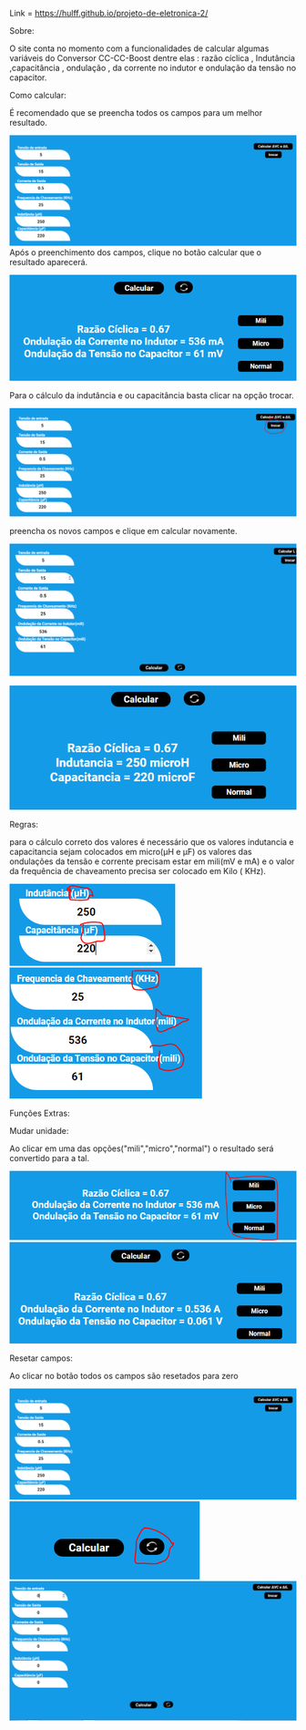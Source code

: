 Link = https://hulff.github.io/projeto-de-eletronica-2/

Sobre:

O site conta no momento com a funcionalidades de calcular algumas variáveis do Conversor CC-CC-Boost dentre elas : razão cíclica , Indutância  ,capacitância , ondulação , da corrente no indutor e ondulação da tensão no capacitor.

Como calcular:

É recomendado que se preencha todos os campos para um melhor resultado.

![image](https://github.com/Hulff/projeto-de-eletronica-2/blob/master/1.PNG?raw=true)
Após o preenchimento dos campos, clique no botão calcular que o resultado aparecerá.

![image](https://github.com/Hulff/projeto-de-eletronica-2/blob/master/2.PNG?raw=true)

Para o cálculo da indutância e ou capacitância basta clicar na opção trocar.

![image](https://github.com/Hulff/projeto-de-eletronica-2/blob/master/7%20(1).PNG?raw=true)

preencha os novos campos e clique em calcular novamente.

![image](https://github.com/Hulff/projeto-de-eletronica-2/blob/master/3.PNG?raw=true)

![image](https://github.com/Hulff/projeto-de-eletronica-2/blob/master/4.PNG?raw=true)

Regras:

para o cálculo correto dos valores é necessário que os valores indutancia e capacitancia sejam colocados em micro(µH e µF) os valores das ondulações da tensão e corrente precisam estar em mili(mV e mA) e o valor da frequência de chaveamento precisa ser colocado em Kilo ( KHz).

![image](https://github.com/Hulff/projeto-de-eletronica-2/blob/master/6.PNG?raw=true) 
<br>
![image](https://github.com/Hulff/projeto-de-eletronica-2/blob/master/5.PNG?raw=true)



Funções Extras:

Mudar unidade:
 
Ao clicar em uma das opções("mili","micro","normal") o resultado será convertido para a tal.

![image](https://github.com/Hulff/projeto-de-eletronica-2/blob/master/10.PNG?raw=true)
<br>
![image](https://github.com/Hulff/projeto-de-eletronica-2/blob/master/11.PNG?raw=true)

Resetar campos:

Ao clicar no botão todos os campos são resetados para zero

![image](https://github.com/Hulff/projeto-de-eletronica-2/blob/master/1.PNG?raw=true)
<br>
![image](https://github.com/Hulff/projeto-de-eletronica-2/blob/master/8.PNG?raw=true)
<br>
![image](https://github.com/Hulff/projeto-de-eletronica-2/blob/master/9.PNG?raw=true)






